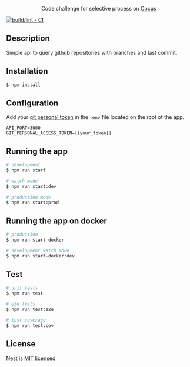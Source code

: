   <p align="center">Code challenge for selective process on <a href="https://www.linkedin.com/company/cocus/" target="blank">Cocus</a></p>

  <!--[![Backers on Open Collective](https://opencollective.com/nest/backers/badge.svg)](https://opencollective.com/nest#backer)
  [![Sponsors on Open Collective](https://opencollective.com/nest/sponsors/badge.svg)](https://opencollective.com/nest#sponsor)-->

[![build/lint - CI](https://github.com/feelsantiago/cocus-challenge/actions/workflows/github-ci.yml/badge.svg?branch=master)](https://github.com/feelsantiago/cocus-challenge/actions/workflows/github-ci.yml)

## Description

Simple api to query github repositories with branches and last commit.

## Installation

```bash
$ npm install
```

## Configuration

Add your [git personal token](https://docs.github.com/en/enterprise-server@2.22/github/authenticating-to-github/creating-a-personal-access-token) in the `.env` file
located on the root of the app.

```env
API_PORT=3000
GIT_PERSONAL_ACCESS_TOKEN={{your_token}}
```

## Running the app

```bash
# development
$ npm run start

# watch mode
$ npm run start:dev

# production mode
$ npm run start:prod
```

## Running the app on docker

```bash
# production
$ npm run start-docker

# development watch mode
$ npm run start-docker:dev

```

## Test

```bash
# unit tests
$ npm run test

# e2e tests
$ npm run test:e2e

# test coverage
$ npm run test:cov
```

## License

Nest is [MIT licensed](LICENSE).
